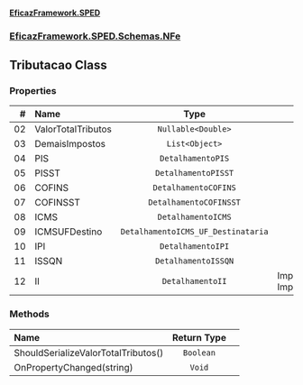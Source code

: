 #### [EficazFramework.SPED](EficazFrameworkSPED.md 'EficazFramework SPED')
### [EficazFramework.SPED.Schemas.NFe](EficazFramework.SPED.Schemas.NFe.md 'EficazFramework.SPED.Schemas.NFe')

## Tributacao Class
### Properties

| # | Name | Type | |
| ---: | :--- | :---: | :--- |
| 02 | ValorTotalTributos | `Nullable<Double>` |  |
| 03 | DemaisImpostos | `List<Object>` |  |
| 04 | PIS | `DetalhamentoPIS` |  |
| 05 | PISST | `DetalhamentoPISST` |  |
| 06 | COFINS | `DetalhamentoCOFINS` |  |
| 07 | COFINSST | `DetalhamentoCOFINSST` |  |
| 08 | ICMS | `DetalhamentoICMS` |  |
| 09 | ICMSUFDestino | `DetalhamentoICMS_UF_Destinataria` |  |
| 10 | IPI | `DetalhamentoIPI` |  |
| 11 | ISSQN | `DetalhamentoISSQN` |  |
| 12 | II | `DetalhamentoII` | Imposto de Importação |
### Methods

| Name | Return Type | |
| :--- | :---: | :--- |
| ShouldSerializeValorTotalTributos() | `Boolean` |  |
| OnPropertyChanged(string) | `Void` |  |
